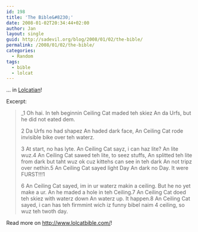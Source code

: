 ```yaml
---
id: 198
title: 'The Bible&#8230;'
date: 2008-01-02T20:34:44+02:00
author: Jan
layout: single
guid: http://sadevil.org/blog/2008/01/02/the-bible/
permalink: /2008/01/02/the-bible/
categories:
  - Random
tags:
  - bible
  - lolcat
---
```

&#8230; in <a href="http://en.wikipedia.org/wiki/Lolcat" target="_blank">Lolcatian</a>!

Excerpt:

> _1 Oh hai. In teh beginnin Ceiling Cat maded teh skiez An da Urfs, but he did not eated dem. </p> 
> 
> 2 Da Urfs no had shapez An haded dark face, An Ceiling Cat rode invisible bike over teh waterz. 
> 
> 3 At start, no has lyte. An Ceiling Cat sayz, i can haz lite? An lite wuz.4 An Ceiling Cat sawed teh lite, to seez stuffs, An splitted teh lite from dark but taht wuz ok cuz kittehs can see in teh dark An not tripz over nethin.5 An Ceiling Cat sayed light Day An dark no Day. It were FURST!!!1 
> 
> 6 An Ceiling Cat sayed, im in ur waterz makin a ceiling. But he no yet make a ur. An he maded a hole in teh Ceiling.7 An Ceiling Cat doed teh skiez with waterz down An waterz up. It happen.8 An Ceiling Cat sayed, i can has teh firmmint wich iz funny bibel naim 4 ceiling, so wuz teh twoth day.</i> </blockquote> 
> 
> Read more on <a href="http://www.lolcatbible.com/" target="_blank">http://www.lolcatbible.com/</a>!